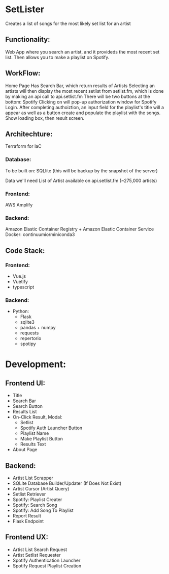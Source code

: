 # SetLister
Creates a list of songs for the most likely set list for an artist

## Functionality:
Web App where you search an artist, and it provideds the most recent set list. Then allows you to make a playlist on Spotify.

## WorkFlow:
Home Page Has Search Bar, which return results of Artists
Selecting an artists will then display the most recent setlist from setlist.fm, which is done by making an api call to api.setlist.fm
There will be two buttons at the bottom: Spotify
Clicking on will pop-up authorization window for Spotify Login.
After completing authoiztion, an input field for the playlist's title will a appear as well as a button create and populate the playlist with the songs.
Show loading box, then result screen.

## Architechture:
Terraform for IaC

### Database:
To be built on:
SQLlite
(this will be backup by the snapshot of the server)

  Data we'll need
  List of Artist available on api.setlist.fm (~275,000 artists)

### Frontend:
AWS Amplify

### Backend:
Amazon Elastic Container Registry + Amazon Elastic Container Service
Docker: continuumio/miniconda3

## Code Stack:
### Frontend:
- Vue.js
- Vuetify
- typescript

### Backend:
- Python:
  - Flask
  - sqlite3
  - pandas + numpy
  - requests
  - repertorio
  - spotipy

# Development:
## Frontend UI:
- Title
- Search Bar
- Search Button
- Results List
- On-Click Result, Modal:
  - Setlist
  - Spotify Auth Launcher Button
  - Playlist Name
  - Make Playlist Button
  - Results Text
- About Page

## Backend:
- Artist List Scrapper
- SQLite Database Builder/Updater (If Does Not Exist)
- Artist Cursor (Artist Query)
- Setlist Retriever
- Spotify: Playlist Creater
- Spotify: Search Song
- Spotify: Add Song To Playlist
- Report Result
- Flask Endpoint

## Frontend UX:
- Artist List Search Request
- Artist Setlist Requester
- Spotify Authentication Launcher
- Spotify Request Playlist Creation
